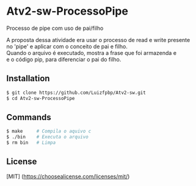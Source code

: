 # Atv2-sw-ProcessoPipe
Processo de pipe com uso de pai/filho <br/>

A proposta dessa atividade era usar o processo de read e write presente <br/>
no 'pipe' e aplicar com o conceito de pai e filho.<br/>
Quando o arquivo é executado, mostra a frase que foi armazenda e <br/>
e o código pip, para diferenciar o pai do filho.<br/>

## Installation
```bash
$ git clone https://github.com/Luizfpbp/Atv2-sw.git
$ cd Atv2-sw-ProcessoPipe
```


## Commands
```bash
$ make     # Compila o aquivo c
$ ./bin    # Executa o arquivo
$ rm bin   # Limpa
```

## License
[MIT]
(https://choosealicense.com/licenses/mit/)
